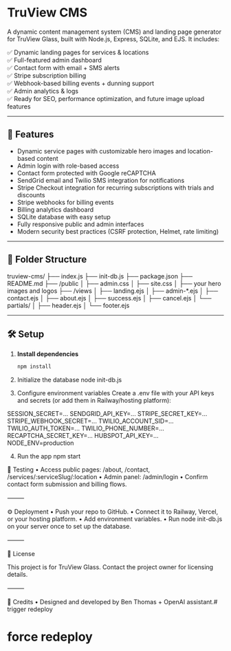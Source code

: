 # TruView CMS

A dynamic content management system (CMS) and landing page generator for TruView Glass, built with Node.js, Express, SQLite, and EJS. It includes:

✅ Dynamic landing pages for services & locations  
✅ Full-featured admin dashboard  
✅ Contact form with email + SMS alerts  
✅ Stripe subscription billing  
✅ Webhook-based billing events + dunning support  
✅ Admin analytics & logs  
✅ Ready for SEO, performance optimization, and future image upload features

---

## 🚀 Features

- Dynamic service pages with customizable hero images and location-based content
- Admin login with role-based access
- Contact form protected with Google reCAPTCHA
- SendGrid email and Twilio SMS integration for notifications
- Stripe Checkout integration for recurring subscriptions with trials and discounts
- Stripe webhooks for billing events
- Billing analytics dashboard
- SQLite database with easy setup
- Fully responsive public and admin interfaces
- Modern security best practices (CSRF protection, Helmet, rate limiting)

---

## 📂 Folder Structure
truview-cms/
├── index.js
├── init-db.js
├── package.json
├── README.md
├── /public
│   ├── admin.css
│   ├── site.css
│   ├── your hero images and logos
├── /views
│   ├── landing.ejs
│   ├── admin-*.ejs
│   ├── contact.ejs
│   ├── about.ejs
│   ├── success.ejs
│   ├── cancel.ejs
│   └── partials/
│       ├── header.ejs
│       └── footer.ejs

---

## 🛠️ Setup

1. **Install dependencies**
   ```bash
   npm install

2. Initialize the database
node init-db.js

3. Configure environment variables
Create a .env file with your API keys and secrets (or add them in Railway/hosting platform):

SESSION_SECRET=...
SENDGRID_API_KEY=...
STRIPE_SECRET_KEY=...
STRIPE_WEBHOOK_SECRET=...
TWILIO_ACCOUNT_SID=...
TWILIO_AUTH_TOKEN=...
TWILIO_PHONE_NUMBER=...
RECAPTCHA_SECRET_KEY=...
HUBSPOT_API_KEY=...
NODE_ENV=production

4. Run the app
npm start

🧪 Testing
	•	Access public pages: /about, /contact, /services/:serviceSlug/:location
	•	Admin panel: /admin/login
	•	Confirm contact form submission and billing flows.

⸻

⚙️ Deployment
	•	Push your repo to GitHub.
	•	Connect it to Railway, Vercel, or your hosting platform.
	•	Add environment variables.
	•	Run node init-db.js on your server once to set up the database.

⸻

📖 License

This project is for TruView Glass. Contact the project owner for licensing details.

⸻

🙌 Credits
	•	Designed and developed by Ben Thomas + OpenAI assistant.# trigger redeploy
# force redeploy
